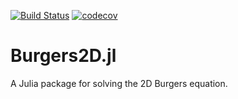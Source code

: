 


[![Build Status](https://travis-ci.com/FChaosi/Burgers2D.jl.svg?token=BSs2SDc3xykaz79x5qJS&branch=master)](https://travis-ci.com/FChaosi/Burgers2D.jl) [![codecov](https://codecov.io/gh/FChaosi/Burgers2D/branch/master/graph/badge.svg?token=ehYmbPwkgl)](https://codecov.io/gh/FChaosi/Burgers2D)

# Burgers2D.jl
A Julia package for solving the 2D Burgers equation.

